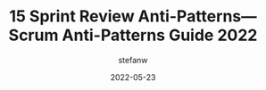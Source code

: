 ---
author: stefanw
date: 2022-05-23
permalink: false
publisher: scrumdotorg
tags:
  - agile
  - scrum
  - processes
  - anti-patterns
target_url: https://www.scrum.org/resources/blog/15-sprint-review-anti-patterns-scrum-anti-patterns-guide-2022
title: 15 Sprint Review Anti-Patterns—Scrum Anti-Patterns Guide 2022
---